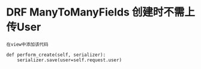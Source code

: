 #  DRF ManyToManyFields 创建时不需上传User
  
    在view中添加该代码
```
def perform_create(self, serializer):
    serializer.save(user=self.request.user)
```



